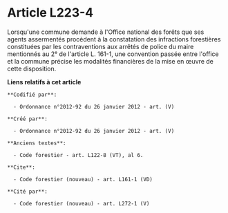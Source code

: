 # Article L223-4

Lorsqu'une commune demande à l'Office national des forêts que ses agents assermentés procèdent à la constatation des
infractions forestières constituées par les contraventions aux arrêtés de police du maire mentionnés au 2° de l'article L.
161-1, une convention passée entre l'office et la commune précise les modalités financières de la mise en œuvre de cette
disposition.

**Liens relatifs à cet article**

	**Codifié par**:

	  - Ordonnance n°2012-92 du 26 janvier 2012 - art. (V)

	**Créé par**:

	  - Ordonnance n°2012-92 du 26 janvier 2012 - art. (V)

	**Anciens textes**:

	  - Code forestier - art. L122-8 (VT), al 6.

	**Cite**:

	  - Code forestier (nouveau) - art. L161-1 (VD)

	**Cité par**:

	  - Code forestier (nouveau) - art. L272-1 (V)
